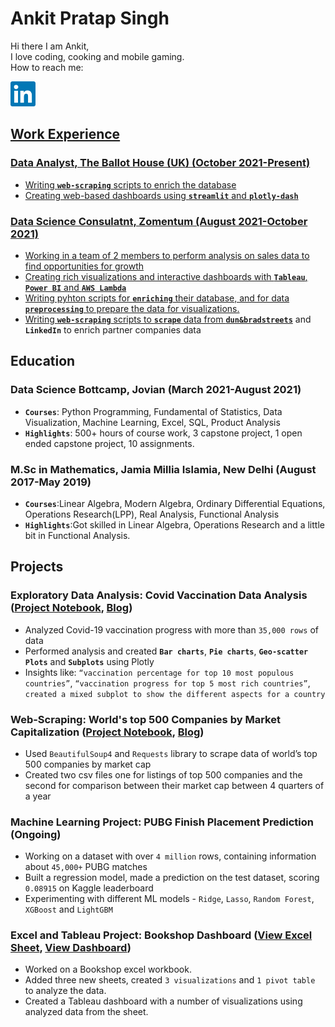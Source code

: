 # Ankit Pratap Singh

Hi there I am Ankit,
<br> I love coding, cooking and mobile gaming. </br>
How to reach me:
<Div>
  <a href="https://www.linkedin.com/in/ankitpratap-singh/" rel="nofollow">
    <img alt="LinkedIn" src="https://raw.githubusercontent.com/SaiSiddhardhaKalla/statalogosvg/main/linkedin-icon.svg", width="40" hieght="40" style="max-width: 100%;">
</Div>

## Work Experience
### Data Analyst, The Ballot House (UK) (October 2021-Present)
* Writing **`web-scraping`** scripts to enrich the database
* Creating web-based dashboards using **`streamlit`** and **`plotly-dash`**

### Data Science Consulatnt, Zomentum (August 2021-October 2021)
* Working in a team of 2 members to perform analysis on sales data to find opportunities for growth
* Creating rich visualizations and interactive dashboards with **`Tableau`**, **`Power BI`** and **`AWS Lambda`**
* Writing pyhton scripts for **`enriching`** their database, and for data **`preprocessing`** to prepare the data for visualizations.
* Writing **`web-scraping`** scripts to **`scrape`** data from **[`dun&bradstreets`](https://www.dnb.co.in/)** and **`LinkedIn`** to enrich partner companies data

## Education
### Data Science Bottcamp, Jovian (March 2021-August 2021)
* **`Courses`**: Python Programming, Fundamental of Statistics, Data Visualization, Machine Learning, Excel, SQL, Product Analysis
* **`Highlights`**: 500+ hours of course work, 3 capstone project, 1 open ended capstone project, 10 assignments.
### M.Sc in Mathematics, Jamia Millia Islamia, New Delhi (August 2017-May 2019)
* **`Courses`**:Linear Algebra, Modern Algebra, Ordinary Differential Equations, Operations Research(LPP), Real Analysis, Functional Analysis
* **`Highlights`**:Got skilled in Linear Algebra, Operations Research and a little bit in Functional Analysis.

## Projects
### Exploratory Data Analysis: Covid Vaccination Data Analysis ([Project Notebook](https://jovian.ai/thakubhai-007/eda-project-on-world-wide-covid-vaccination), [Blog](https://blog.jovian.ai/exploratory-data-analysis-of-covid-19-vaccinations-d6aa9ce1fdb0?source=your_stories_page-------------------------------------))
* Analyzed Covid-19 vaccination progress with more than `35,000 rows` of data
* Performed analysis and created **`Bar charts`**, **`Pie charts`**, **`Geo-scatter Plots`** and **`Subplots`** using Plotly
* Insights like: `“vaccination percentage for top 10 most populous countries”`, `“vaccination progress for top 5 most rich countries”`, `created a mixed subplot to show the different aspects for a country`
### Web-Scraping: World's top 500 Companies by Market Capitalization ([Project Notebook](https://jovian.ai/ankit-singh/web-scraping-final), [Blog](https://blog.jovian.ai/web-scraping-using-python-and-beautifulsoup-adf43cbdb816?source=your_stories_page----------------------------------------))
* Used `BeautifulSoup4` and `Requests` library to scrape data of world’s top 500 companies by market cap
* Created two csv files one for listings of top 500 companies and the second for comparison between their market cap between 4 quarters of a year

### Machine Learning Project: PUBG Finish Placement Prediction (Ongoing)
* Working on a dataset with over `4 million` rows, containing information about `45,000+` PUBG matches
* Built a regression model, made a prediction on the test dataset, scoring `0.08915` on Kaggle leaderboard
* Experimenting with different ML models - `Ridge`, `Lasso`, `Random Forest`, `XGBoost` and `LightGBM`

### Excel and Tableau Project: Bookshop Dashboard ([View Excel Sheet](https://docs.google.com/spreadsheets/d/19qpFXytqR7zLh7egjTv3J2_YICIiOXu21czVrKSIIf0/edit?usp=sharing), [View Dashboard](https://public.tableau.com/app/profile/ankit.pratap.singh/viz/BookshopDashboard/BookshopDashboard))
* Worked on a Bookshop excel workbook.
* Added three new sheets, created `3 visualizations` and `1 pivot table` to analyze the data.
* Created a Tableau dashboard with a number of visualizations using analyzed data from the sheet.

<!--
**ankitthakur007/ankitthakur007** is a ✨ _special_ ✨ repository because its `README.md` (this file) appears on your GitHub profile.

Here are some ideas to get you started:

- 🔭 I’m currently working on ...
- 🌱 I’m currently learning ...
- 👯 I’m looking to collaborate on ...
- 🤔 I’m looking for help with ...
- 💬 Ask me about ...
- 📫 How to reach me: ...
- 😄 Pronouns: ...
- ⚡ Fun fact: ...
-->
